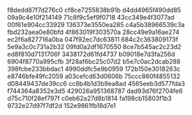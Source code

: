 f8dedd87f7d276c0
cf8ce7255838b91b
d4dd4965f490dd85
09a9c4e10f214149
71c8f9c5ef9f0718
43cc349e4f3077ad
00f61e904cc33929
136373e3550ea285
c4a5b38966539c3a
fbd232aea0e80bfd
4f863019f303570a
28cc49e9a16ae274
ec2f6a827716a0ba
047f92ec7dc63811
684c2c363809173f
5e9a3c0c731a2b32
09fd0a2df1670550
8ce7b545ac2c23d2
ed8f810d7131706f
3438172d61fd4737
b09018e7d3fa256d
6904f8770a995cfb
3f28af6bc25c07d2
b5e7c0ac2dcab288
398fcbe233bbdac1
4990ddfc5e9b0959
172b150e3018263c
e8746bfe49fc2059
a03cefcd63d0606b
75ccc860f4855132
d08449437de39cc6
cc8b4b1d3b9ea8ad
4565eeb3d577fda3
f744364a8352e3d5
429026a951368787
dad93d76f2704fe6
d75c710f28ef797f
c0eb62a27d8b1814
fa198cb15803f1b3
9732e27d97f7df2d
152e9861fb18d7e1
